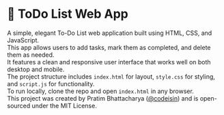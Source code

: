 # 📝 ToDo List Web App

A simple, elegant To-Do List web application built using HTML, CSS, and JavaScript. 
<br>
This app allows users to add tasks, mark them as completed, and delete them as needed.
<br>
It features a clean and responsive user interface that works well on both desktop and mobile.
<br>
The project structure includes `index.html` for layout, `style.css` for styling, and `script.js` for functionality.
<br>
To run locally, clone the repo and open `index.html` in any browser.
<br>
This project was created by Pratim Bhattacharya ([@codeisin](https://github.com/codeisin)) and is open-sourced under the MIT License.
